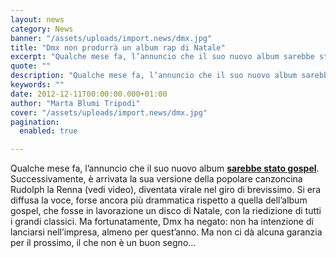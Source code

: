 ```yaml
---
layout: news
category: News
banner: "/assets/uploads/import.news/dmx.jpg"
title: "Dmx non produrrà un album rap di Natale"
excerpt: "Qualche mese fa, l’annuncio che il suo nuovo album sarebbe stato gospel. Successivamente, è arrivata la sua versione della popolare canzoncina Rudolph la Renna (vedi video), diventata virale nel giro di brevissimo. Si era diffusa la voce, forse ancora più drammatica rispetto a quella dell’album gospel, che fosse in lavorazione un disco di Natale, con [&hellip"
quote: ""
description: "Qualche mese fa, l’annuncio che il suo nuovo album sarebbe stato gospel. Successivamente, è arrivata la sua versione della popolare canzoncina Rudolph la Renna (vedi video), diventata virale nel giro di brevissimo. Si era diffusa la voce, forse ancora più drammatica rispetto a quella dell’album gospel, che fosse in lavorazione un disco di Natale, con [&hellip"
keywords: ""
date: 2012-12-11T00:00:00.000+01:00
author: "Marta Blumi Tripodi"
cover: "/assets/uploads/import.news/dmx.jpg"
pagination:
  enabled: true

---
```


Qualche mese fa, l’annuncio che il suo nuovo album [**sarebbe stato gospel**](https://hotmc.com/dmx-come-mae-il-suo-prossimo-album-sara-gospel/ "http://hotmc.com/dmx-come-mae-il-suo-prossimo-album-sara-gospel/"). Successivamente, è arrivata la sua versione della popolare canzoncina Rudolph la Renna (vedi video), diventata virale nel giro di brevissimo. Si era diffusa la voce, forse ancora più drammatica rispetto a quella dell’album gospel, che fosse in lavorazione un disco di Natale, con la riedizione di tutti i grandi classici. Ma fortunatamente, Dmx ha negato: non ha intenzione di lanciarsi nell’impresa, almeno per quest’anno. Ma non ci dà alcuna garanzia per il prossimo, il che non è un buon segno…  